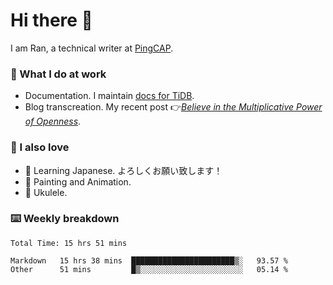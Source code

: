 # Hi there 👋

I am Ran, a technical writer at [PingCAP](https://pingcap.com/).

### 📝 What I do at work

- Documentation. I maintain [docs for TiDB](https://github.com/pingcap/docs).
- Blog transcreation. My recent post 👉[*Believe in the Multiplicative Power of Openness*](https://pingcap.com/blog/believe-in-the-multiplicative-power-of-openness-open-source-community).

### 🤠 I also love

- 💬 Learning Japanese. よろしくお願い致します！
- 🎨 Painting and Animation.
- 🎵 Ukulele.

### ⌨️ Weekly breakdown

<!--START_SECTION:waka-->

```text
Total Time: 15 hrs 51 mins

Markdown   15 hrs 38 mins  ███████████████████████▒░   93.57 %
Other      51 mins         █▒░░░░░░░░░░░░░░░░░░░░░░░   05.14 %
```

<!--END_SECTION:waka-->
